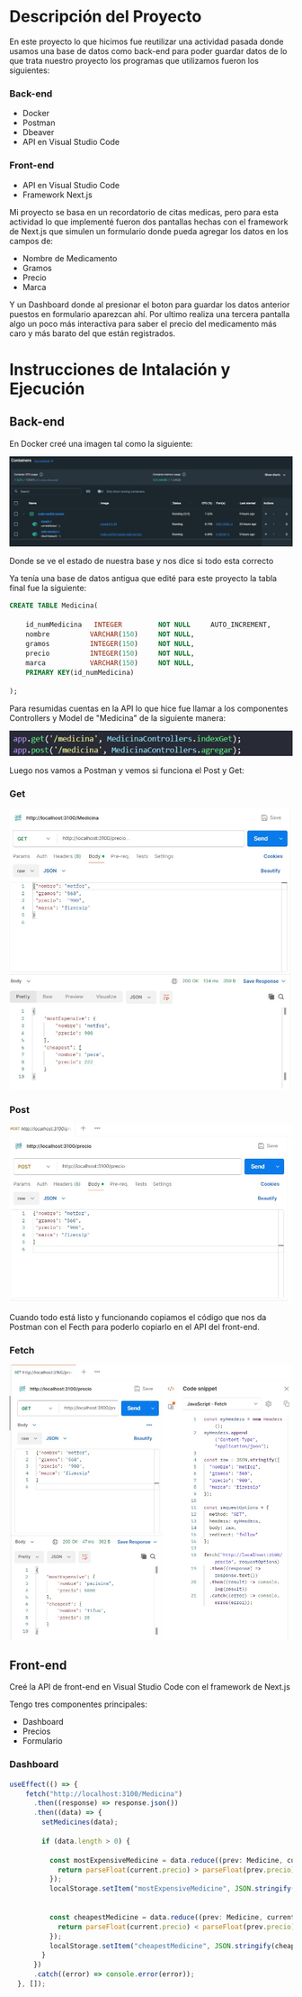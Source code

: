 # Descripción del Proyecto

En este proyecto lo que hicimos fue reutilizar una actividad pasada donde usamos una base de datos como back-end para poder guardar datos de lo que trata nuestro proyecto los programas que utilizamos fueron los siguientes:

### Back-end

- Docker 
- Postman
- Dbeaver
- API en Visual Studio Code 

### Front-end

- API en Visual Studio Code
- Framework Next.js

Mi proyecto se basa en un recordatorio de citas medicas, pero para esta actividad lo que implementé fueron dos pantallas hechas con el framework de Next.js que simulen un formulario donde pueda agregar los datos en los campos de:

- Nombre de Medicamento
- Gramos
- Precio
- Marca

Y un Dashboard donde al presionar el boton para guardar los datos anterior puestos en formulario aparezcan ahí.
Por ultimo realiza una tercera pantalla algo un poco más interactiva para saber el precio del medicamento más caro y más barato del que están registrados.

# Instrucciones de Intalación y Ejecución

## Back-end

En Docker creé una imagen tal como la siguiente:

![Texto alternativo](/src\docker.jpg)

Donde se ve el estado de nuestra base y nos dice si todo esta correcto



Ya tenía una base de datos antigua que edité para este proyecto la tabla final fue la siguiente:

```sql 
CREATE TABLE Medicina(

    id_numMedicina   INTEGER         NOT NULL     AUTO_INCREMENT,
    nombre          VARCHAR(150)     NOT NULL,
    gramos          INTEGER(150)     NOT NULL,
    precio          INTEGER(150)     NOT NULL,
    marca           VARCHAR(150)     NOT NULL,
    PRIMARY KEY(id_numMedicina)

);
```
Para resumidas cuentas en la API lo que hice fue llamar a los componentes Controllers y Model de "Medicina" de la siguiente manera:

![Texto alternativo](/src\controllers.jpg)

Luego nos vamos a Postman y vemos si funciona el Post y Get:

### Get

![Texto alternativo](/src\postmanget.jpg)

### Post

![Texto alternativo](/src\postpost.jpg)

Cuando todo está listo y funcionando copiamos el código que nos da Postman con el Fecth para poderlo copiarlo en el API del front-end.

### Fetch

![Texto alternativo](/src\fetch.jpg)

## Front-end

Creé la API de front-end en Visual Studio Code con el framework de Next.js

Tengo tres componentes principales:

- Dashboard
- Precios
- Formulario

### Dashboard 

``` typescript
useEffect(() => {
    fetch("http://localhost:3100/Medicina")
      .then((response) => response.json())
      .then((data) => {
        setMedicines(data);

        if (data.length > 0) {

          const mostExpensiveMedicine = data.reduce((prev: Medicine, current: Medicine) => {
            return parseFloat(current.precio) > parseFloat(prev.precio) ? current : prev;
          });
          localStorage.setItem("mostExpensiveMedicine", JSON.stringify(mostExpensiveMedicine));


          const cheapestMedicine = data.reduce((prev: Medicine, current: Medicine) => {
            return parseFloat(current.precio) < parseFloat(prev.precio) ? current : prev;
          });
          localStorage.setItem("cheapestMedicine", JSON.stringify(cheapestMedicine));
        }
      })
      .catch((error) => console.error(error));
  }, []);
```
